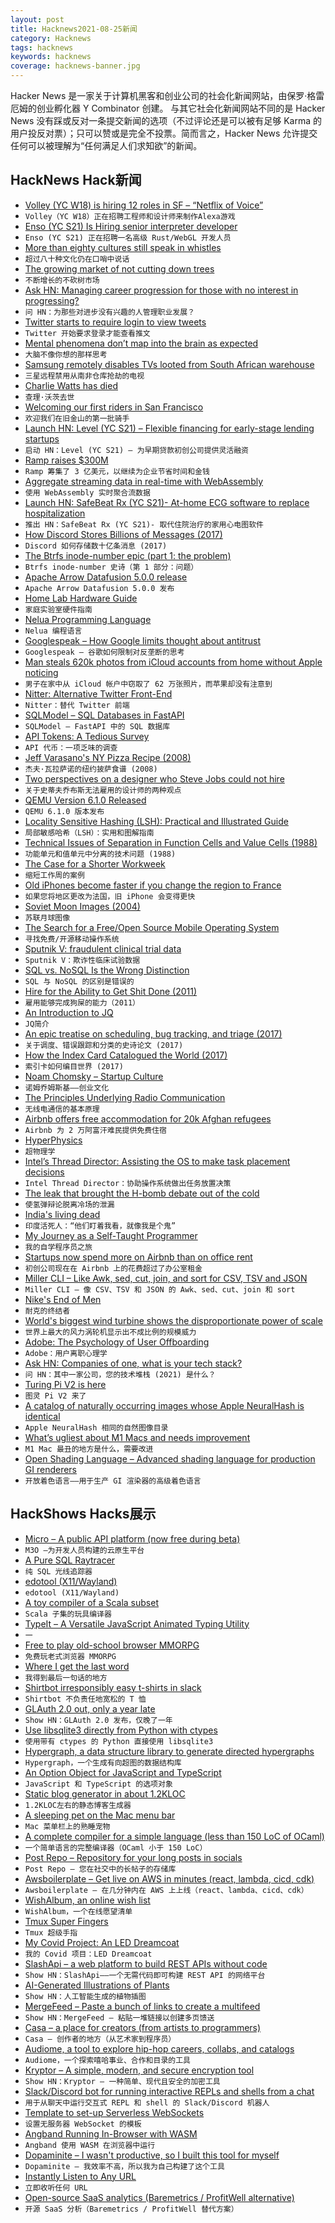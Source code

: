 ```yaml
---
layout: post
title: Hacknews2021-08-25新闻
category: Hacknews
tags: hacknews
keywords: hacknews
coverage: hacknews-banner.jpg
---
```


Hacker News 是一家关于计算机黑客和创业公司的社会化新闻网站，由保罗·格雷厄姆的创业孵化器 Y Combinator 创建。
与其它社会化新闻网站不同的是 Hacker News 没有踩或反对一条提交新闻的选项（不过评论还是可以被有足够 Karma 的用户投反对票）；只可以赞或是完全不投票。简而言之，Hacker News 允许提交任何可以被理解为“任何满足人们求知欲”的新闻。

## HackNews Hack新闻


- [Volley (YC W18) is hiring 12 roles in SF – “Netflix of Voice”](https://jobs.lever.co/volleythat)
- `Volley（YC W18）正在招聘工程师和设计师来制作Alexa游戏`
- [Enso (YC S21) Is Hiring senior interpreter developer](https://www.ycombinator.com/companies/enso/jobs/5AhkHFF-senior-rust-developer)
- `Enso (YC S21) 正在招聘一名高级 Rust/WebGL 开发人员`
- [More than eighty cultures still speak in whistles](https://www.smithsonianmag.com/science-nature/studying-whistled-languages-180978484/)
- `超过八十种文化仍在口哨中说话`
- [The growing market of not cutting down trees](https://www.wsj.com/podcasts/the-journal/the-growing-market-of-not-cutting-down-trees/5e0b4e3d-f26e-42cf-94e8-acaab805a65a)
- `不断增长的不砍树市场`
- [Ask HN: Managing career progression for those with no interest in progressing?](item?id=28287617)
- `问 HN：为那些对进步没有兴趣的人管理职业发展？`
- [Twitter starts to require login to view tweets](https://www.reddit.com/r/DataHoarder/comments/pa6dra/twitter_starts_to_require_login_to_view_tweets/)
- `Twitter 开始要求登录才能查看推文`
- [Mental phenomena don’t map into the brain as expected](https://www.quantamagazine.org/mental-phenomena-dont-map-into-the-brain-as-expected-20210824/)
- `大脑不像你想的那样思考`
- [Samsung remotely disables TVs looted from South African warehouse](https://news.samsung.com/za/samsung-supports-retailers-affected-by-looting-with-innovative-television-block-function)
- `三星远程禁用从南非仓库抢劫的电视`
- [Charlie Watts has died](https://www.bbc.com/news/entertainment-arts-58316842)
- `查理·沃茨去世`
- [Welcoming our first riders in San Francisco](https://blog.waymo.com/2021/08/welcoming-our-first-riders-in-san.html)
- `欢迎我们在旧金山的第一批骑手`
- [Launch HN: Level (YC S21) – Flexible financing for early-stage lending startups](item?id=28292078)
- `启动 HN：Level (YC S21) – 为早期贷款初创公司提供灵活融资`
- [Ramp raises $300M](https://ramp.com/blog/ramp-finance-automation-platform)
- `Ramp 筹集了 3 亿美元，以继续为企业节省时间和金钱`
- [Aggregate streaming data in real-time with WebAssembly](https://infinyon.com/blog/2021/08/smartstream-aggregates)
- `使用 WebAssembly 实时聚合流数据`
- [Launch HN: SafeBeat Rx (YC S21)- At-home ECG software to replace hospitalization](item?id=28292206)
- `推出 HN：SafeBeat Rx (YC S21)- 取代住院治疗的家用心电图软件`
- [How Discord Stores Billions of Messages (2017)](https://blog.discord.com/how-discord-stores-billions-of-messages-7fa6ec7ee4c7)
- `Discord 如何存储数十亿条消息 (2017)`
- [The Btrfs inode-number epic (part 1: the problem)](https://lwn.net/SubscriberLink/866582/26cfffcd133815e3/)
- `Btrfs inode-number 史诗（第 1 部分：问题）`
- [Apache Arrow Datafusion 5.0.0 release](https://arrow.apache.org/blog/2021/08/18/datafusion-5.0.0/)
- `Apache Arrow Datafusion 5.0.0 发布`
- [Home Lab Hardware Guide](https://haydenjames.io/home-lab-beginners)
- `家庭实验室硬件指南`
- [Nelua Programming Language](https://nelua.io/)
- `Nelua 编程语言`
- [Googlespeak – How Google limits thought about antitrust](https://zyppy.com/googlespeak/)
- `Googlespeak – 谷歌如何限制对反垄断的思考`
- [Man steals 620k photos from iCloud accounts from home without Apple noticing](https://www.latimes.com/california/story/2021-08-23/icloud-photo-theft-nude-women)
- `男子在家中从 iCloud 帐户中窃取了 62 万张照片，而苹果却没有注意到`
- [Nitter: Alternative Twitter Front-End](https://github.com/zedeus/nitter)
- `Nitter：替代 Twitter 前端`
- [SQLModel – SQL Databases in FastAPI](https://github.com/tiangolo/sqlmodel)
- `SQLModel – FastAPI 中的 SQL 数据库`
- [API Tokens: A Tedious Survey](https://fly.io/blog/api-tokens-a-tedious-survey/)
- `API 代币：一项乏味的调查`
- [Jeff Varasano's NY Pizza Recipe (2008)](http://www.varasanos.com/pizzarecipe.htm)
- `杰夫·瓦拉萨诺的纽约披萨食谱 (2008)`
- [Two perspectives on a designer who Steve Jobs could not hire](https://www.arun.is/blog/richard-sapper/)
- `关于史蒂夫乔布斯无法雇用的设计师的两种观点`
- [QEMU Version 6.1.0 Released](https://www.qemu.org/2021/08/24/qemu-6-1-0/)
- `QEMU 6.1.0 版本发布`
- [Locality Sensitive Hashing (LSH): Practical and Illustrated Guide](https://www.pinecone.io/learn/locality-sensitive-hashing/)
- `局部敏感哈希（LSH）：实用和图解指南`
- [Technical Issues of Separation in Function Cells and Value Cells (1988)](http://www.nhplace.com/kent/Papers/Technical-Issues.html)
- `功能单元和值单元中分离的技术问题 (1988)`
- [The Case for a Shorter Workweek](https://www.bbc.com/worklife/article/20210819-the-case-for-a-shorter-workweek)
- `缩短工作周的案例`
- [Old iPhones become faster if you change the region to France](https://www.gizchina.com/2021/08/23/old-iphones-become-faster-if-you-change-the-region-to-france/)
- `如果您将地区更改为法国，旧 iPhone 会变得更快`
- [Soviet Moon Images (2004)](http://mentallandscape.com/C_CatalogMoon.htm)
- `苏联月球图像`
- [The Search for a Free/Open Source Mobile Operating System](https://blog.emacsen.net/blog/2021/08/23/floss-mobile-os-aug-2021/)
- `寻找免费/开源移动操作系统`
- [Sputnik V: fraudulent clinical trial data](https://forbetterscience.com/2021/08/24/sputnik-v-fraudulent-халтура/)
- `Sputnik V：欺诈性临床试验数据`
- [SQL vs. NoSQL Is the Wrong Distinction](https://www.softwareatscale.dev/p/sql-vs-nosql-is-the-wrong-distinction)
- `SQL 与 NoSQL 的区别是错误的`
- [Hire for the Ability to Get Shit Done (2011)](http://blog.eladgil.com/2011/09/hire-for-ability-to-get-shit-done.html)
- `雇用能够完成狗屎的能力（2011）`
- [An Introduction to JQ](https://earthly.dev/blog/jq-select/)
- `JQ简介`
- [An epic treatise on scheduling, bug tracking, and triage (2017)](https://apenwarr.ca/log/20171213)
- `关于调度、错误跟踪和分类的史诗论文 (2017)`
- [How the Index Card Catalogued the World (2017)](https://www.theatlantic.com/technology/archive/2017/12/how-the-index-card-catalogued-the-world/547271/)
- `索引卡如何编目世界 (2017)`
- [Noam Chomsky – Startup Culture](https://www.youtube.com/watch?v=6jhwA1vLEpU)
- `诺姆乔姆斯基——创业文化`
- [The Principles Underlying Radio Communication](https://archive.org/details/principlesunderl00unitrich)
- `无线电通信的基本原理`
- [Airbnb offers free accommodation for 20k Afghan refugees](https://www.bbc.com/news/business-58315378)
- `Airbnb 为 2 万阿富汗难民提供免费住宿`
- [HyperPhysics](http://hyperphysics.phy-astr.gsu.edu/hbase/index.html)
- `超物理学`
- [Intel’s Thread Director: Assisting the OS to make task placement decisions](https://www.anandtech.com/show/16881/a-deep-dive-into-intels-alder-lake-microarchitectures/2)
- `Intel Thread Director：协助操作系统做出任务放置决策`
- [The leak that brought the H-bomb debate out of the cold](http://blog.nuclearsecrecy.com/2021/06/14/the-leak-that-brought-the-h-bomb-debate-out-of-the-cold/)
- `使氢弹辩论脱离冷场的泄漏`
- [India's living dead](https://www.bbc.com/news/stories-58259497)
- `印度活死人：“他们盯着我看，就像我是个鬼”`
- [My Journey as a Self-Taught Programmer](https://blog.octachart.com/my-journey-as-a-self-taught-programmer)
- `我的自学程序员之旅`
- [Startups now spend more on Airbnb than on office rent](https://skift.com/2021/08/20/startups-now-spend-more-on-airbnb-than-rent-for-offices/)
- `初创公司现在在 Airbnb 上的花费超过了办公室租金`
- [Miller CLI – Like Awk, sed, cut, join, and sort for CSV, TSV and JSON](https://github.com/johnkerl/miller)
- `Miller CLI – 像 CSV、TSV 和 JSON 的 Awk、sed、cut、join 和 sort`
- [Nike's End of Men](https://houseofstrauss.substack.com/p/nikes-end-of-men)
- `耐克的终结者`
- [World's biggest wind turbine shows the disproportionate power of scale](https://newatlas.com/energy/worlds-biggest-wind-turbine-mingyang/)
- `世界上最大的风力涡轮机显示出不成比例的规模威力`
- [Adobe: The Psychology of User Offboarding](https://growth.design/case-studies/adobe-cancel-subscription/)
- `Adobe：用户离职心理学`
- [Ask HN: Companies of one, what is your tech stack?](item?id=28299053)
- `问 HN：其中一家公司，您的技术堆栈 (2021) 是什么？`
- [Turing Pi V2 is here](https://turingpi.com/turing-pi-v2-is-here/)
- `图灵 Pi V2 来了`
- [A catalog of naturally occurring images whose Apple NeuralHash is identical](https://github.com/roboflow-ai/neuralhash-collisions)
- `Apple NeuralHash 相同的自然图像目录`
- [What’s ugliest about M1 Macs and needs improvement](https://eclecticlight.co/2021/08/25/whats-ugliest-about-m1-macs-and-needs-improvement/)
- `M1 Mac 最丑的地方是什么，需要改进`
- [Open Shading Language – Advanced shading language for production GI renderers](https://github.com/AcademySoftwareFoundation/OpenShadingLanguage)
- `开放着色语言——用于生产 GI 渲染器的高级着色语言`


## HackShows Hacks展示

- [ Micro – A public API platform (now free during beta)](https://m3o.com)
- `M3O –为开发人员构建的云原生平台`
- [ A Pure SQL Raytracer](https://github.com/chunky/sqlraytracer)
- `纯 SQL 光线追踪器`
- [ edotool (X11/Wayland)](item?id=28260008)
- `edotool (X11/Wayland)`
- [ A toy compiler of a Scala subset](https://mykolav.github.io/coollang-2020-fs/)
- `Scala 子集的玩具编译器`
- [ TypeIt – A Versatile JavaScript Animated Typing Utility](https://typeitjs.com)
- `一`
- [ Free to play old-school browser MMORPG](https://data.mo.ee/loader.html)
- `免费玩老式浏览器 MMORPG`
- [ Where I get the last word](https://nehachat.vercel.app/View)
- `我得到最后一句话的地方`
- [ Shirtbot irresponsibly easy t-shirts in slack](https://www.staycaffeinated.com/shirtbot/)
- `Shirtbot 不负责任地宽松的 T 恤`
- [ GLAuth 2.0 out, only a year late](https://glauth.github.io/)
- `Show HN：GLAuth 2.0 发布，仅晚了一年`
- [ Use libsqlite3 directly from Python with ctypes](https://gist.github.com/michalc/a3147997e21665896836e0f4157975cb)
- `使用带有 ctypes 的 Python 直接使用 libsqlite3`
- [ Hypergraph, a data structure library to generate directed hypergraphs](https://github.com/yamafaktory/hypergraph)
- `Hypergraph，一个生成有向超图的数据结构库`
- [ An Option Object for JavaScript and TypeScript](https://www.github.com/sbernheim4/excoptional)
- `JavaScript 和 TypeScript 的选项对象`
- [ Static blog generator in about 1.2KLOC](http://johnbokma.com/articles/tumblelog/)
- `1.2KLOC左右的静态博客生成器`
- [ A sleeping pet on the Mac menu bar](https://apps.apple.com/jp/app/petbar-a-pet-on-your-menu-bar/id1580266242?l=en&mt=12)
- `Mac 菜单栏上的熟睡宠物`
- [ A complete compiler for a simple language (less than 150 LoC of OCaml)](https://gist.github.com/p4bl0-/9f4e950e6c06fbba7e168097d89b0e46)
- `一个简单语言的完整编译器（OCaml 小于 150 LoC）`
- [ Post Repo – Repository for your long posts in socials](https://pstrp.com/)
- `Post Repo – 您在社交中的长帖子的存储库`
- [ Awsboilerplate – Get live on AWS in minutes (react, lambda, cicd, cdk)](https://github.com/geod/awsboilerplate)
- `Awsboilerplate – 在几分钟内在 AWS 上上线（react、lambda、cicd、cdk）`
- [ WishAlbum, an online wish list](https://wishalbum.com)
- `WishAlbum，一个在线愿望清单`
- [ Tmux Super Fingers](https://github.com/artemave/tmux_super_fingers)
- `Tmux 超级手指`
- [ My Covid Project: An LED Dreamcoat](https://www.youtube.com/watch?v=ZWzdUJsAMa4)
- `我的 Covid 项目：LED Dreamcoat`
- [ SlashApi – a web platform to build REST APIs without code](https://slashapi.com/)
- `Show HN：SlashApi——一个无需代码即可构建 REST API 的网络平台`
- [ AI-Generated Illustrations of Plants](https://www.easyzoom.com/imageaccess/2128f27845ed4921b3143004dc550c3e)
- `Show HN：人工智能生成的植物插图`
- [ MergeFeed – Paste a bunch of links to create a multifeed](https://mergefeed.net/)
- `Show HN：MergeFeed – 粘贴一堆链接以创建多页馈送`
- [ Casa – a place for creators (from artists to programmers)](item?id=28287850)
- `Casa – 创作者的地方（从艺术家到程序员）`
- [ Audiome, a tool to explore hip-hop careers, collabs, and catalogs](https://www.audiome.io)
- `Audiome，一个探索嘻哈事业、合作和目录的工具`
- [ Kryptor – A simple, modern, and secure encryption tool](https://www.kryptor.co.uk/)
- `Show HN：Kryptor – 一种简单、现代且安全的加密工具`
- [ Slack/Discord bot for running interactive REPLs and shells from a chat](https://github.com/binwiederhier/replbot)
- `用于从聊天中运行交互式 REPL 和 shell 的 Slack/Discord 机器人`
- [ Template to set-up Serverless WebSockets](https://github.com/rlingineni/serverless-websockets-template)
- `设置无服务器 WebSocket 的模板`
- [ Angband Running In-Browser with WASM](https://ridiculousfish.com/blog/posts/shelob-angband-in-wasm.html)
- `Angband 使用 WASM 在浏览器中运行`
- [ Dopaminite – I wasn't productive, so I built this tool for myself](https://www.reddit.com/r/productivity/comments/p1vpap/i_wasnt_productive_so_i_built_this_tool_for_myself/)
- `Dopaminite – 我效率不高，所以我为自己构建了这个工具`
- [ Instantly Listen to Any URL](https://www.per.quest/)
- `立即收听任何 URL`
- [ Open-source SaaS analytics (Baremetrics / ProfitWell alternative)](https://github.com/mike-paper/pulse)
- `开源 SaaS 分析（Baremetrics / ProfitWell 替代方案）`

